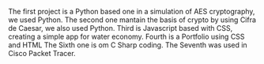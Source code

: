 The first project is a Python based one in a simulation of AES cryptography, we used Python.
The second one mantain the basis of crypto by using Cifra de Caesar, we also used Python.
Third is Javascript based with CSS, creating a simple app for water economy.
Fourth is a Portfolio using CSS and HTML
The Sixth one is om C Sharp coding.
The Seventh was used in Cisco Packet Tracer.
